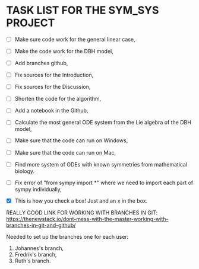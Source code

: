 # TASK LIST FOR THE SYM_SYS PROJECT
- [ ] Make sure code work for the general linear case,
- [ ] Make the code work for the DBH model,
- [ ] Add branches github,
- [ ] Fix sources for the Introduction,
- [ ] Fix sources for the Discussion,
- [ ] Shorten the code for the algorithm,
- [ ] Add a notebook in the Github,
- [ ] Calculate the most general ODE system from the Lie algebra of the DBH model,
- [ ] Make sure that the code can run on Windows,
- [ ] Make sure that the code can run on Mac,
- [ ] Find more system of ODEs with known symmetries from mathematical biology.
- [ ] Fix error of "from sympy import *" where we need to import each part of sympy individually,
- [x] This is how you check a box! Just and an x in the box.


REALLY GOOD LINK FOR WORKING WITH BRANCHES IN GIT:
https://thenewstack.io/dont-mess-with-the-master-working-with-branches-in-git-and-github/

Needed to set up the branches one for each user:
1. Johannes's branch,
2. Fredrik's branch,
3. Ruth's branch.
  

